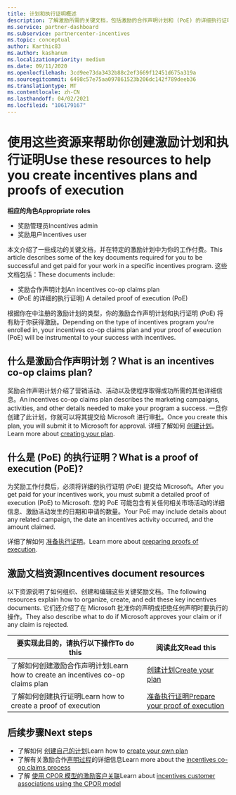 ```yaml
---
title: 计划和执行证明概述
description: 了解激励所需的关键文档，包括激励的合作声明计划和 (PoE) 的详细执行证明。
ms.service: partner-dashboard
ms.subservice: partnercenter-incentives
ms.topic: conceptual
author: Karthic83
ms.author: kashanum
ms.localizationpriority: medium
ms.date: 09/11/2020
ms.openlocfilehash: 3cd9ee73da3432b88c2ef3669f12451d675a319a
ms.sourcegitcommit: 6498c57e75aa097861523b206dc142f789deeb36
ms.translationtype: MT
ms.contentlocale: zh-CN
ms.lasthandoff: 04/02/2021
ms.locfileid: "106179167"
---
```

# <a name="use-these-resources-to-help-you-create-incentives-plans-and-proofs-of-execution"></a><span data-ttu-id="f0362-103">使用这些资源来帮助你创建激励计划和执行证明</span><span class="sxs-lookup"><span data-stu-id="f0362-103">Use these resources to help you create incentives plans and proofs of execution</span></span>

<span data-ttu-id="f0362-104">**相应的角色**</span><span class="sxs-lookup"><span data-stu-id="f0362-104">**Appropriate roles**</span></span>

- <span data-ttu-id="f0362-105">奖励管理员</span><span class="sxs-lookup"><span data-stu-id="f0362-105">Incentives admin</span></span>
- <span data-ttu-id="f0362-106">奖励用户</span><span class="sxs-lookup"><span data-stu-id="f0362-106">Incentives user</span></span>

<span data-ttu-id="f0362-107">本文介绍了一些成功的关键文档，并在特定的激励计划中为你的工作付费。</span><span class="sxs-lookup"><span data-stu-id="f0362-107">This article describes some of the key documents required for you to be successful and get paid for your work in a specific incentives program.</span></span> <span data-ttu-id="f0362-108">这些文档包括：</span><span class="sxs-lookup"><span data-stu-id="f0362-108">These documents include:</span></span>

- <span data-ttu-id="f0362-109">奖励合作声明计划</span><span class="sxs-lookup"><span data-stu-id="f0362-109">An incentives co-op claims plan</span></span>
- <span data-ttu-id="f0362-110"> (PoE 的详细的执行证明) </span><span class="sxs-lookup"><span data-stu-id="f0362-110">A detailed proof of execution (PoE)</span></span>

<span data-ttu-id="f0362-111">根据你在中注册的激励计划的类型，你的激励合作声明计划和执行证明 (PoE) 将有助于你获得激励。</span><span class="sxs-lookup"><span data-stu-id="f0362-111">Depending on the type of incentives program you’re enrolled in, your incentives co-op claims plan and your proof of execution (PoE) will be instrumental to your success with incentives.</span></span>

## <a name="what-is-an-incentives-co-op-claims-plan"></a><span data-ttu-id="f0362-112">什么是激励合作声明计划？</span><span class="sxs-lookup"><span data-stu-id="f0362-112">What is an incentives co-op claims plan?</span></span>

<span data-ttu-id="f0362-113">奖励合作声明计划介绍了营销活动、活动以及使程序取得成功所需的其他详细信息。</span><span class="sxs-lookup"><span data-stu-id="f0362-113">An incentives co-op claims plan describes the marketing campaigns, activities, and other details needed to make your program a success.</span></span> <span data-ttu-id="f0362-114">一旦你创建了此计划，你就可以将其提交给 Microsoft 进行审批。</span><span class="sxs-lookup"><span data-stu-id="f0362-114">Once you create this plan, you will submit it to Microsoft for approval.</span></span> <span data-ttu-id="f0362-115">详细了解如何 [创建计划](incentives-create-your-plan.md)。</span><span class="sxs-lookup"><span data-stu-id="f0362-115">Learn more about [creating your plan](incentives-create-your-plan.md).</span></span>

## <a name="what-is-a-proof-of-execution-poe"></a><span data-ttu-id="f0362-116">什么是 (PoE) 的执行证明？</span><span class="sxs-lookup"><span data-stu-id="f0362-116">What is a proof of execution (PoE)?</span></span>

<span data-ttu-id="f0362-117">为奖励工作付费后，必须将详细的执行证明 (PoE) 提交给 Microsoft。</span><span class="sxs-lookup"><span data-stu-id="f0362-117">After you get paid for your incentives work, you must submit a detailed proof of execution (PoE) to Microsoft.</span></span> <span data-ttu-id="f0362-118">您的 PoE 可能包含有关任何相关市场活动的详细信息、激励活动发生的日期和申请的数量。</span><span class="sxs-lookup"><span data-stu-id="f0362-118">Your PoE may include details about any related campaign, the date an incentives activity occurred, and the amount claimed.</span></span> 

<span data-ttu-id="f0362-119">详细了解如何 [准备执行证明](incentives-prepare-your-proof-of-execution.md)。</span><span class="sxs-lookup"><span data-stu-id="f0362-119">Learn more about [preparing proofs of execution](incentives-prepare-your-proof-of-execution.md).</span></span>

## <a name="incentives-document-resources"></a><span data-ttu-id="f0362-120">激励文档资源</span><span class="sxs-lookup"><span data-stu-id="f0362-120">Incentives document resources</span></span>

<span data-ttu-id="f0362-121">以下资源说明了如何组织、创建和编辑这些关键奖励文档。</span><span class="sxs-lookup"><span data-stu-id="f0362-121">The following resources explain how to organize, create, and edit these key incentives documents.</span></span> <span data-ttu-id="f0362-122">它们还介绍了在 Microsoft 批准你的声明或拒绝任何声明时要执行的操作。</span><span class="sxs-lookup"><span data-stu-id="f0362-122">They also describe what to do if Microsoft approves your claim or if any claim is rejected.</span></span>

|  <span data-ttu-id="f0362-123">**要实现此目的，请执行以下操作**</span><span class="sxs-lookup"><span data-stu-id="f0362-123">**To do this**</span></span>  |  <span data-ttu-id="f0362-124">**阅读此文**</span><span class="sxs-lookup"><span data-stu-id="f0362-124">**Read this**</span></span>  |
|--------------|-----------|
| <span data-ttu-id="f0362-125">了解如何创建激励合作声明计划</span><span class="sxs-lookup"><span data-stu-id="f0362-125">Learn how to create an incentives co-op claims plan</span></span> | [<span data-ttu-id="f0362-126">创建计划</span><span class="sxs-lookup"><span data-stu-id="f0362-126">Create your plan</span></span>](incentives-create-your-plan.md)  |
<span data-ttu-id="f0362-127">了解如何创建执行证明</span><span class="sxs-lookup"><span data-stu-id="f0362-127">Learn how to create a proof of execution</span></span> | [<span data-ttu-id="f0362-128">准备执行证明</span><span class="sxs-lookup"><span data-stu-id="f0362-128">Prepare your proof of execution</span></span>](incentives-prepare-your-proof-of-execution.md)  |

## <a name="next-steps"></a><span data-ttu-id="f0362-129">后续步骤</span><span class="sxs-lookup"><span data-stu-id="f0362-129">Next steps</span></span>

- <span data-ttu-id="f0362-130">了解如何 [创建自己的计划](incentives-create-your-plan.md)</span><span class="sxs-lookup"><span data-stu-id="f0362-130">Learn how to [create your own plan](incentives-create-your-plan.md)</span></span>
- <span data-ttu-id="f0362-131">了解有关激励合作[声明过程](claims-overview.md)的详细信息</span><span class="sxs-lookup"><span data-stu-id="f0362-131">Learn more about the [incentives co-op claims process](claims-overview.md)</span></span>
- <span data-ttu-id="f0362-132">了解 [使用 CPOR 模型的激励客户关联](submit-osa-claim.md)</span><span class="sxs-lookup"><span data-stu-id="f0362-132">Learn about [incentives customer associations using the CPOR model](submit-osa-claim.md)</span></span>